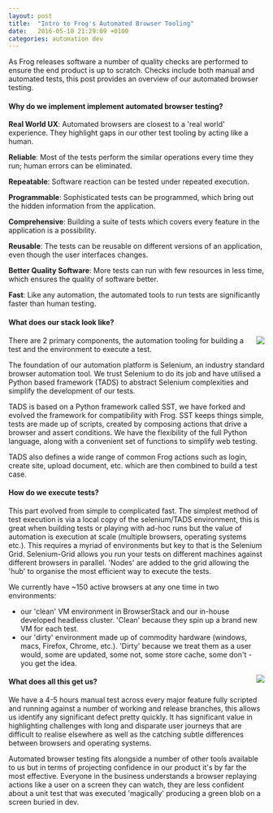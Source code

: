 ```yaml
---
layout: post
title:  "Intro to Frog's Automated Browser Tooling"
date:   2016-05-10 21:29:09 +0100
categories: automation dev
---
```


As Frog releases software a number of quality checks are performed to ensure the end product is up to scratch.  Checks include both manual and automated tests, this post provides an overview of our automated browser testing.  

#### Why do we implement implement automated browser testing?

**Real World UX**: Automated browsers are closest to a 'real world' experience. They highlight gaps in our other test tooling by acting like a human. 

**Reliable**: Most of the tests perform the similar operations every time they run;  human errors can be eliminated.

**Repeatable**:  Software reaction can be tested under repeated execution.

**Programmable**:  Sophisticated tests can be programmed, which bring out the hidden information from the application.

**Comprehensive**: Building a suite of tests which covers every feature in the application is a possibility.

**Reusable**: The tests can be reusable on different versions of an application, even though the user interfaces changes.

**Better Quality Software**: More tests can run with few resources in less time, which ensures the quality of software better.

**Fast**: Like any automation, the automated tools to run tests are significantly faster than human testing.

#### What does our stack look like?

<img src="{{ site.baseurl }}/assets/tads-stack.gif" style="float:right;">

There are 2 primary components, the automation tooling for building a test and the environment to execute a test.

The foundation of our automation platform is Selenium, an industry standard browser automation tool.  We trust Selenium to do its job and have utilised a Python based framework (TADS) to abstract Selenium complexities and simplify the development of our tests.

TADS is based on a Python framework called SST, we have forked and evolved the framework for compatibility with Frog. SST keeps things simple, tests are made up of scripts, created by composing actions that drive a browser and assert conditions. We have the flexibility of the full Python language, along with a convenient set of functions to simplify web testing.

TADS also defines a wide range of common Frog actions such as login, create site, upload document, etc. which are then combined to build a test case.

#### How do we execute tests?

This part evolved from simple to complicated fast.  The simplest method of test execution is via a local copy of the selenium/TADS environment, this is great when building tests or playing with ad-hoc runs but the value of automation is execution at scale (multiple browsers, operating systems etc.).  This requires a myriad of environments but key to that is the Selenium Grid. Selenium-Grid allows you run your tests on different machines against different browsers in parallel. 'Nodes' are added to the grid allowing the 'hub' to organise the most efficient way to execute the tests.  

We currently have ~150 active browsers at any one time in two environments:

- our 'clean' VM environment in BrowserStack and our in-house developed headless cluster. 'Clean' because they spin up a brand new VM for each test.
- our 'dirty' environment made up of commodity hardware (windows, macs, Firefox, Chrome, etc.). 'Dirty' because we treat them as a user would, some are updated, some not, some store cache, some don't - you get the idea.

<img src="{{ site.baseurl }}/assets/tads-hubs.png" style="float:right;">

#### What does all this get us?

We have a 4-5 hours manual test across every major feature fully scripted and running against a number of working and release branches, this allows us identify any significant defect pretty quickly. It has significant value in highlighting challenges with long and disparate user journeys that are difficult to realise elsewhere as well as the catching subtle differences between browsers and operating systems.

Automated browser testing fits alongside a number of other tools available to us but in terms of projecting confidence in our product it's by far the most effective.  Everyone in the business understands a browser replaying actions like a user on a screen they can watch, they are less confident about a unit test that was executed 'magically' producing a green blob on a screen buried in dev.


